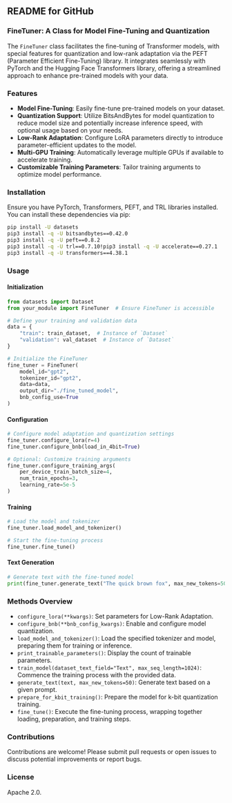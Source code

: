 ## README for GitHub

### FineTuner: A Class for Model Fine-Tuning and Quantization

The `FineTuner` class facilitates the fine-tuning of Transformer models, with special features for quantization and low-rank adaptation via the PEFT (Parameter Efficient Fine-Tuning) library. It integrates seamlessly with PyTorch and the Hugging Face Transformers library, offering a streamlined approach to enhance pre-trained models with your data.

### Features

- **Model Fine-Tuning**: Easily fine-tune pre-trained models on your dataset.
- **Quantization Support**: Utilize BitsAndBytes for model quantization to reduce model size and potentially increase inference speed, with optional usage based on your needs.
- **Low-Rank Adaptation**: Configure LoRA parameters directly to introduce parameter-efficient updates to the model.
- **Multi-GPU Training**: Automatically leverage multiple GPUs if available to accelerate training.
- **Customizable Training Parameters**: Tailor training arguments to optimize model performance.

### Installation

Ensure you have PyTorch, Transformers, PEFT, and TRL libraries installed. You can install these dependencies via pip:

```bash
pip install -U datasets
pip3 install -q -U bitsandbytes==0.42.0
pip3 install -q -U peft==0.8.2
pip3 install -q -U trl==0.7.10!pip3 install -q -U accelerate==0.27.1
pip3 install -q -U transformers==4.38.1
```

### Usage

#### Initialization

```python
from datasets import Dataset
from your_module import FineTuner  # Ensure FineTuner is accessible

# Define your training and validation data
data = {
    "train": train_dataset,  # Instance of `Dataset`
    "validation": val_dataset  # Instance of `Dataset`
}

# Initialize the FineTuner
fine_tuner = FineTuner(
    model_id="gpt2",
    tokenizer_id="gpt2",
    data=data,
    output_dir="./fine_tuned_model",
    bnb_config_use=True
)
```

#### Configuration

```python
# Configure model adaptation and quantization settings
fine_tuner.configure_lora(r=4)
fine_tuner.configure_bnb(load_in_4bit=True)

# Optional: Customize training arguments
fine_tuner.configure_training_args(
    per_device_train_batch_size=4,
    num_train_epochs=3,
    learning_rate=5e-5
)
```

#### Training

```python
# Load the model and tokenizer
fine_tuner.load_model_and_tokenizer()

# Start the fine-tuning process
fine_tuner.fine_tune()
```

#### Text Generation

```python
# Generate text with the fine-tuned model
print(fine_tuner.generate_text("The quick brown fox", max_new_tokens=50))
```

### Methods Overview

- `configure_lora(**kwargs)`: Set parameters for Low-Rank Adaptation.
- `configure_bnb(**bnb_config_kwargs)`: Enable and configure model quantization.
- `load_model_and_tokenizer()`: Load the specified tokenizer and model, preparing them for training or inference.
- `print_trainable_parameters()`: Display the count of trainable parameters.
- `train_model(dataset_text_field="Text", max_seq_length=1024)`: Commence the training process with the provided data.
- `generate_text(text, max_new_tokens=50)`: Generate text based on a given prompt.
- `prepare_for_kbit_training()`: Prepare the model for k-bit quantization training.
- `fine_tune()`: Execute the fine-tuning process, wrapping together loading, preparation, and training steps.

### Contributions

Contributions are welcome! Please submit pull requests or open issues to discuss potential improvements or report bugs.

### License

Apache 2.0.